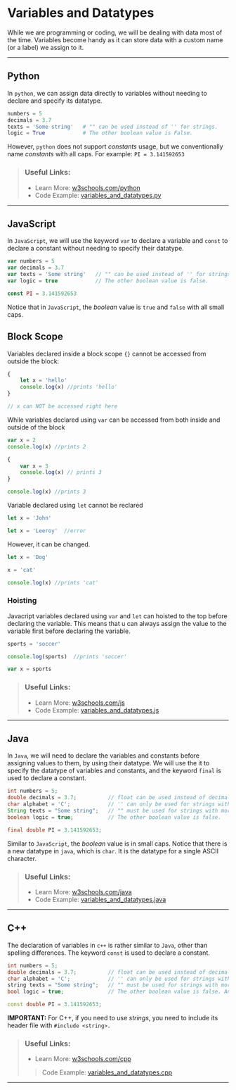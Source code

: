 #  **Variables and Datatypes**

While we are programming or coding, we will be dealing with data most of the time. Variables become handy as it can store data with a custom name (or a label) we assign to it.

---

## **Python**

In `python`, we can assign data directly to variables without needing to declare and specify its datatype.

```py
numbers = 5
decimals = 3.7
texts = 'Some string'   # "" can be used instead of '' for strings.
logic = True            # The other boolean value is False.
```

However, `python` does not support *constants* usage, but we conventionally name *constants* with all caps. For example: `PI = 3.141592653`

> ### **Useful Links:**
> 
> * Learn More: [w3schools.com/python](https://www.w3schools.com/python/python_variables.asp)
> * Code Example: [variables_and_datatypes.py](https://github.com/LimJY03/SyntaxComparison/blob/main/01.%20Variables%20and%20Datatypes/Sample%20Codes/variables_and_datatypes.py)

---

## **JavaScript**

In `JavaScript`, we will use the keyword `var` to declare a variable and `const` to declare a constant without needing to specify their datatype.

```js
var numbers = 5
var decimals = 3.7
var texts = 'Some string'   // "" can be used instead of '' for strings.
var logic = true            // The other boolean value is false.

const PI = 3.141592653
```

Notice that in `JavaScript`, the *boolean* value is `true` and `false` with all small caps.


##  **Block Scope**
Variables declared inside a block scope ```{}``` cannot be accessed from outside the block:

```js
{
    let x = 'hello'
    console.log(x) //prints 'hello'
}

// x can NOT be accessed right here

```

While variables declared using ```var``` can be accessed from both inside and outside of the block

```js
var x = 2
console.log(x) //prints 2

{
    var x = 3
    console.log(x) // prints 3
}

console.log(x) //prints 3
```

Variable declared using ```let``` cannot be reclared

``` js
let x = 'John'

let x = 'Leeroy'  //error
```
However, it can be changed.

```js
let x = 'Dog'

x = 'cat'

console.log(x) //prints 'cat'
```

###  **Hoisting**

Javacript variables declared using ```var``` and ```let``` can hoisted to the top before declaring the variable. This means that u can always assign the value to the variable first before declaring the variable.

```js
sports = 'soccer'

console.log(sports)  //prints 'soccer'

var x = sports
```

> ### **Useful Links:**
> 
> * Learn More: [w3schools.com/js](https://www.w3schools.com/js/js_variables.asp)
> * Code Example: [variables_and_datatypes.js](https://github.com/LimJY03/SyntaxComparison/blob/main/01.%20Variables%20and%20Datatypes/Sample%20Codes/variables_and_datatypes.js)

---

## **Java**

In `Java`, we will need to declare the variables and constants before assigning values to them, by using their datatype. We will use the it to specify the datatype of variables and constants, and the keyword `final` is used to declare a constant.

```java
int numbers = 5;
double decimals = 3.7;          // float can be used instead of decimals.
char alphabet = 'C';            // '' can only be used for strings with only one character.
String texts = "Some string";   // "" must be used for strings with more than one character.
boolean logic = true;           // The other boolean value is false.

final double PI = 3.141592653;
```

Similar to `JavaScript`, the *boolean* value is in small caps. Notice that there is a new datatype in `java`, which is `char`. It is the datatype for a single ASCII character. 

> ### **Useful Links:**
> 
> * Learn More: [w3schools.com/java](https://www.w3schools.com/java/java_variables.asp)
> * Code Example: [variables_and_datatypes.java](https://github.com/LimJY03/SyntaxComparison/blob/main/01.%20Variables%20and%20Datatypes/Sample%20Codes/variables_and_datatypes.java)

---

## **C++**

The declaration of variables in `c++` is rather similar to `Java`, other than spelling differences. The keyword `const` is used to declare a constant.

```c++
int numbers = 5;
double decimals = 3.7;          // float can be used instead of decimals too.
char alphabet = 'C';            // '' can only be used for strings with only one character.
string texts = "Some string";   // "" must be used for strings with more than one character. And the 'S' is in lower case.
bool logic = true;              // The other boolean value is false. And its only "bool" in constrast with "boolean" in Java

const double PI = 3.141592653;
```

**IMPORTANT:** For C++, if you need to use *strings*, you need to include its header file with `#include <string>.`

> ### **Useful Links:**
> 
> * Learn More: [w3schools.com/cpp](https://www.w3schools.com/cpp/cpp_data_types.asp)
> > Code Example: [variables_and_datatypes.cpp](https://github.com/LimJY03/SyntaxComparison/blob/main/01.%20Variables%20and%20Datatypes/Sample%20Codes/variables_and_datatypes.cpp)

---
